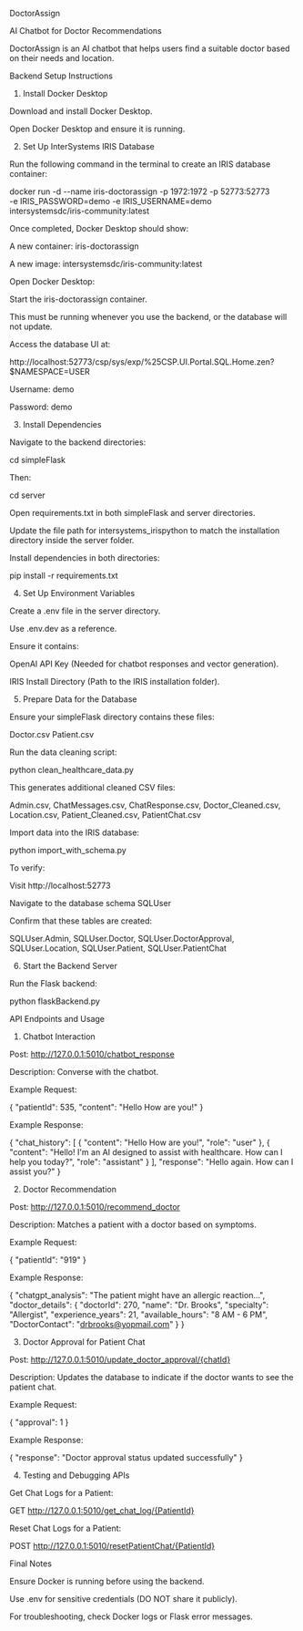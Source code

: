 DoctorAssign

AI Chatbot for Doctor Recommendations

DoctorAssign is an AI chatbot that helps users find a suitable doctor based on their needs and location.

Backend Setup Instructions

1. Install Docker Desktop

Download and install Docker Desktop.

Open Docker Desktop and ensure it is running.

2. Set Up InterSystems IRIS Database

Run the following command in the terminal to create an IRIS database container:

docker run -d --name iris-doctorassign -p 1972:1972 -p 52773:52773 \
    -e IRIS_PASSWORD=demo -e IRIS_USERNAME=demo \
    intersystemsdc/iris-community:latest

Once completed, Docker Desktop should show:

A new container: iris-doctorassign

A new image: intersystemsdc/iris-community:latest

Open Docker Desktop:

Start the iris-doctorassign container.

This must be running whenever you use the backend, or the database will not update.

Access the database UI at:

http://localhost:52773/csp/sys/exp/%25CSP.UI.Portal.SQL.Home.zen?$NAMESPACE=USER

Username: demo

Password: demo

3. Install Dependencies

Navigate to the backend directories:

cd simpleFlask

Then:

cd server

Open requirements.txt in both simpleFlask and server directories.

Update the file path for intersystems_irispython to match the installation directory inside the server folder.

Install dependencies in both directories:

pip install -r requirements.txt

4. Set Up Environment Variables

Create a .env file in the server directory.

Use .env.dev as a reference.

Ensure it contains:

OpenAI API Key (Needed for chatbot responses and vector generation).

IRIS Install Directory (Path to the IRIS installation folder).

5. Prepare Data for the Database

Ensure your simpleFlask directory contains these files:

Doctor.csv
Patient.csv

Run the data cleaning script:

python clean_healthcare_data.py

This generates additional cleaned CSV files:

Admin.csv, ChatMessages.csv, ChatResponse.csv, Doctor_Cleaned.csv,
Location.csv, Patient_Cleaned.csv, PatientChat.csv

Import data into the IRIS database:

python import_with_schema.py

To verify:

Visit http://localhost:52773

Navigate to the database schema SQLUser

Confirm that these tables are created:

SQLUser.Admin, SQLUser.Doctor, SQLUser.DoctorApproval,
SQLUser.Location, SQLUser.Patient, SQLUser.PatientChat

6. Start the Backend Server

Run the Flask backend:

python flaskBackend.py

API Endpoints and Usage

1. Chatbot Interaction

Post: http://127.0.0.1:5010/chatbot_response

Description: Converse with the chatbot.

Example Request:

{
    "patientId": 535,
    "content": "Hello How are you!"
}

Example Response:

{
    "chat_history": [
        {
            "content": "Hello How are you!",
            "role": "user"
        },
        {
            "content": "Hello! I'm an AI designed to assist with healthcare. How can I help you today?",
            "role": "assistant"
        }
    ],
    "response": "Hello again. How can I assist you?"
}

2. Doctor Recommendation

Post: http://127.0.0.1:5010/recommend_doctor

Description: Matches a patient with a doctor based on symptoms.

Example Request:

{
    "patientId": "919"
}

Example Response:

{
    "chatgpt_analysis": "The patient might have an allergic reaction...",
    "doctor_details": {
        "doctorId": 270,
        "name": "Dr. Brooks",
        "specialty": "Allergist",
        "experience_years": 21,
        "available_hours": "8 AM - 6 PM",
        "DoctorContact": "drbrooks@yopmail.com"
    }
}

3. Doctor Approval for Patient Chat

Post: http://127.0.0.1:5010/update_doctor_approval/{chatId}

Description: Updates the database to indicate if the doctor wants to see the patient chat.

Example Request:

{
    "approval": 1
}

Example Response:

{
    "response": "Doctor approval status updated successfully"
}

4. Testing and Debugging APIs

Get Chat Logs for a Patient:

GET http://127.0.0.1:5010/get_chat_log/{PatientId}

Reset Chat Logs for a Patient:

POST http://127.0.0.1:5010/resetPatientChat/{PatientId}

Final Notes

Ensure Docker is running before using the backend.

Use .env for sensitive credentials (DO NOT share it publicly).

For troubleshooting, check Docker logs or Flask error messages.

